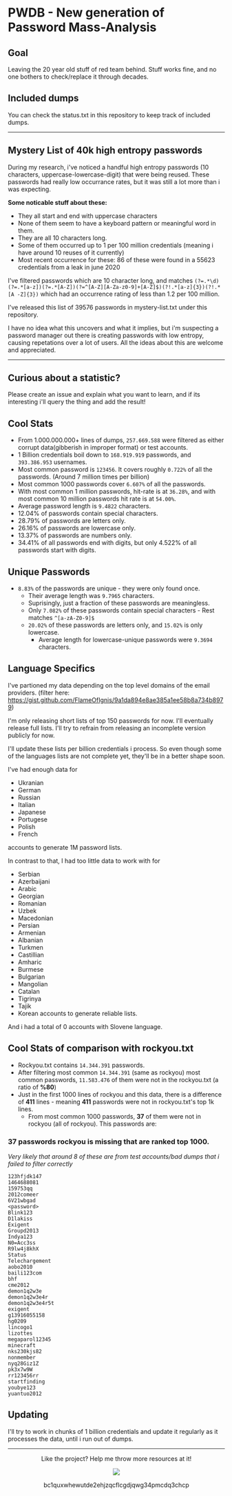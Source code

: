 # PWDB - New generation of Password Mass-Analysis

## Goal 
Leaving the 20 year old stuff of red team behind. Stuff works fine, and no one bothers to check/replace it through decades. 

## Included dumps
You can check the status.txt in this repository to keep track of included dumps.

---

## Mystery List of 40k high entropy passwords
During my research, i've noticed a handful high entropy passwords (10 characters, uppercase-lowercase-digit) that were being reused.
These passwords had really low occurrance rates, but it was still a lot more than i was expecting.

**Some noticable stuff about these:**
- They all start and end with uppercase characters
- None of them seem to have a keyboard pattern or meaningful word in them.
- They are all 10 characters long.
- Some of them occurred up to 1 per 100 million credentials (meaning i have around 10 reuses of it currently)
- Most recent occurrence for these: 86 of these were found in a 55623 credentials from a leak in june 2020

I've filtered passwords which are 10 character long, and matches `(?=.*\d)(?=.*[a-z])(?=.*[A-Z])(?=^[A-Z][A-Za-z0-9]+[A-Z]$)(?!.*[a-z]{3})(?!.*[A
-Z]{3})` which had an occurrence rating of less than 1.2 per 100 million.

I've released this list of 39576 passwords in mystery-list.txt under this repository.

I have no idea what this uncovers and what it implies, but i'm suspecting a password manager out there is creating passwords with low entropy, causing repetations over a lot of users. All the ideas about this are welcome and appreciated.

---



## Curious about a statistic?
Please create an issue and explain what you want to learn, and if its interesting i'll query the thing and add the result! 
## Cool Stats

* From 1.000.000.000+ lines of dumps, `257.669.588` were filtered as either corrupt data(gibberish in improper format) or test accounts.
* 1 Billion credentials boil down to `168.919.919` passwords, and `393.386.953` usernames.
* Most common password is `123456`. It covers roughly `0.722%` of all the passwords. (Around 7 million times per billion)
* Most common 1000 passwords cover `6.607%` of all the passwords.
* With most common 1 million passwords, hit-rate is at `36.28%`, and with most common 10 million passwords hit rate is at `54.00%`.
* Average password length is `9.4822` characters.
* 12.04% of passwords contain special characters.
* 28.79% of passwords are letters only.
* 26.16% of passwords are lowercase only.
* 13.37% of passwords are numbers only.
* 34.41% of all passwords end with digits, but only 4.522% of all passwords start with digits.


## Unique Passwords

* `8.83%` of the passwords are unique - they were only found once. 
  * Their average length was `9.7965` characters.
  * Suprisingly, just a fraction of these passwords are meaningless.
  * Only `7.082%` of these passwords contain special characters - Rest matches `^[a-zA-Z0-9]$`
  * `20.02%` of these passwords are letters only, and `15.02%` is only lowercase.
    * Average length for lowercase-unique passwords were `9.3694` characters.


## Language Specifics

I've partioned my data depending on the top level domains of the email providers. (filter here: https://gist.github.com/FlameOfIgnis/9a1da894e8ae385a1ee58b8a734b8979)


I'm only releasing short lists of top 150 passwords for now. I'll eventually release full lists. I'll try to refrain from releasing an incomplete version publicly for now.

I'll update these lists per billion credentials i process. So even though some of the languages lists are not complete yet, they'll be in a better shape soon.

I've had enough data for 
* Ukranian 
* German 
* Russian 
* Italian 
* Japanese 
* Portugese 
* Polish 
* French

accounts to generate 1M password lists.

In contrast to that, I had too little data to work with for 
* Serbian
* Azerbaijani
* Arabic
* Georgian
* Romanian
* Uzbek
* Macedonian
* Persian
* Armenian
* Albanian
* Turkmen
* Castillian
* Amharic
* Burmese
* Bulgarian
* Mangolian
* Catalan
* Tigrinya
* Tajik
* Korean
accounts to generate reliable lists.


And i had a total of 0 accounts with Slovene language.



## Cool Stats of comparison with rockyou.txt

* Rockyou.txt contains `14.344.391` passwords. 
* After filtering most common `14.344.391` (same as rockyou) most common passwords, `11.583.476` of them were not in the rockyou.txt (a ratio of **%80**)
* Just in the first 1000 lines of rockyou and this data, there is a difference of **411** lines - meaning **411** passwords were not in rockyou.txt's top 1k lines.
  * From most common 1000 passwords, **37** of them were not in rockyou (all of rockyou). This passwords are:

### 37 passwords rockyou is missing that are ranked top 1000.
*Very likely that around 8 of these are from test accounts/bad dumps that i failed to filter correctly*
```
123hfjdk147
1464688081
159753qq
2012comeer
6V21wbgad
<password>
Blink123
D1lakiss
Exigent
Groupd2013
Indya123
N0=Acc3ss
R9lw4j8khX
Status
Telechargement
aobo2010
baili123com
bhf
cme2012
demon1q2w3e
demon1q2w3e4r
demon1q2w3e4r5t
exigent
g13916055158
hg0209
lincogo1
lizottes
megaparol12345
minecraft
nks230kjs82
nonmember
nyq28Giz1Z
pk3x7w9W
rr123456rr
startfinding
youbye123
yuantuo2012
```

## Updating

I'll try to work in chunks of 1 billion credentials and update it regularly as it processes the data, until i run out of dumps.



--- 


<p align="center">
  Like the project? Help me throw more resources at it!
</p>

<p align="center">
  <img src="https://flameofignis.com/raw/pwdb-donate.png" />
</p>

<p align="center">
  bc1quxwhewutde2ehjzqcflcgdjqwg34pmcdq3chcp
</p>


 








